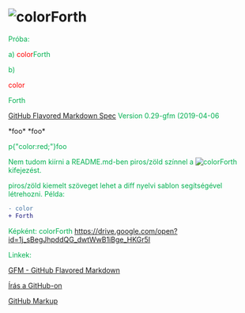 # ![colorForth](https://vectr.com/zgroska/b2XSTwfOpO.svg?width=314&height=35&select=b2XSTwfOpOpage0)

Próba:

a)
<a style="color: red">color</a><a style="color: #00b050">Forth</a>

b)
<p style="color: red">color</p><a style="color: #00b050">Forth</a> 

[GitHub Flavored Markdown Spec](https://github.github.com/gfm/#example-145)
Version 0.29-gfm (2019-04-06

<style>p{color: #00b050;}</style>*foo*

<style>p{color:#00b050;}</style> *foo*

p{"color:red;"}foo

Nem tudom kiírni a README.md-ben piros/zöld színnel a 
![colorForth](https://vectr.com/zgroska/b2XSTwfOpO.svg?width=87.62&height=24&select=g6w1W6iIqO)
kifejezést.

piros/zöld kiemelt szöveget lehet a diff nyelvi sablon segítségével létrehozni. Példa:

```diff
- color
+ Forth

```
Képként:
colorForth
https://drive.google.com/open?id=1j_sBegJhpddQG_dwtWwB1iBge_HKGr5I

Linkek:

[GFM - GitHub Flavored Markdown](https://github.github.com/gfm/)

[Írás a GitHub-on](https://help.github.com/en/categories/writing-on-github#syntax-highlighting)

[GitHub Markup](https://github.com/github/markup/tree/master#html-sanitization)
